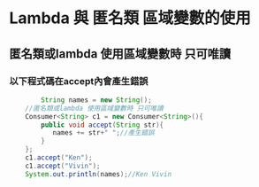 # Lambda 與 匿名類 區域變數的使用
## 匿名類或lambda 使用區域變數時 只可唯讀
### 以下程式碼在accept內會產生錯誤
```java
      	String names = new String();
	//匿名類或lambda 使用區域變數時 只可唯讀
	Consumer<String> c1 = new Consumer<String>(){
	    public void accept(String str){
		   names += str+" ";//產生錯誤
	    }
	};
	c1.accept("Ken");
	c1.accept("Vivin");	
	System.out.println(names);//Ken Vivin 
```